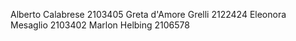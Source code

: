 Alberto Calabrese 2103405
Greta d'Amore Grelli 2122424
Eleonora Mesaglio 2103402
Marlon Helbing 2106578
